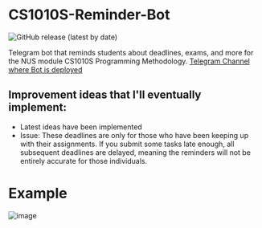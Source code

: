 # CS1010S-Reminder-Bot
![GitHub release (latest by date)](https://img.shields.io/github/v/release/pakshuang/CS1010S-Reminder-Bot)

Telegram bot that reminds students about deadlines, exams, and more for the NUS module CS1010S Programming Methodology.
[Telegram Channel where Bot is deployed](https://t.me/CS1010S_reminders)

## Improvement ideas that I'll eventually implement:
- Latest ideas have been implemented
- Issue: These deadlines are only for those who have been keeping up with their assignments. If you submit some tasks late enough, all subsequent deadlines are delayed, meaning the reminders will not be entirely accurate for those individuals.

# Example
![image](https://user-images.githubusercontent.com/81917538/135656906-f279b696-0d8b-4af8-ab1b-1cefb9e4b6b5.png)
